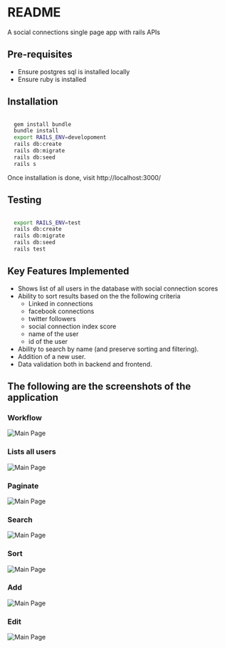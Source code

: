 # README

A social connections single page app with rails APIs

## Pre-requisites
- Ensure postgres sql is installed locally
- Ensure ruby is installed

## Installation

```bash

  gem install bundle
  bundle install
  export RAILS_ENV=developoment
  rails db:create
  rails db:migrate
  rails db:seed
  rails s

```

Once installation is done, visit http://localhost:3000/

## Testing

```bash

  export RAILS_ENV=test
  rails db:create
  rails db:migrate
  rails db:seed
  rails test

```

## Key Features Implemented
  - Shows list of all users in the database with social connection scores
  - Ability to sort results based on the the following criteria
      - Linked in connections
      - facebook connections
      - twitter followers
      - social connection index score
      - name of the user
      - id of the user
  - Ability to search by name (and preserve sorting and filtering).
  - Addition of a new user.
  - Data validation both in backend and frontend.

## The following are the screenshots of the application

### Workflow 

![Main Page](show.gif)

### Lists all users

![Main Page](main-page.png)

### Paginate

![Main Page](paginate.png)

### Search

![Main Page](search.png)

### Sort

![Main Page](sort.png)

### Add

![Main Page](add.png)

### Edit

![Main Page](edit.png)